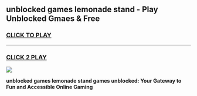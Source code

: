 
## unblocked games lemonade stand - Play Unblocked Gmaes & Free
<h3>
<a href="https://premium.freeplayer.one?title=unblocked_games_lemonade_stand&ref=19F">CLICK TO PLAY</a></h3>
<hr>

<h3>
<a href="https://premium.freeplayer.one?title=unblocked_games_lemonade_stand&ref=19F">CLICK 2 PLAY</a>
  
</h3>

<a href="https://premium.freeplayer.one?title=unblocked_games_lemonade_stand&ref=19F/"><img src="https://clearcache.store/games.png"></a>


**unblocked games lemonade stand games unblocked: Your Gateway to Fun and Accessible Online Gaming**
